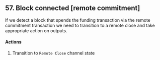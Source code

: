 ## 57. Block connected [remote commitment]

If we detect a block that spends the funding transaction via the remote commitment transaction we need to transition to a remote close and take appropriate action on outputs.

#### Actions

1. Transition to `Remote Close` channel state
